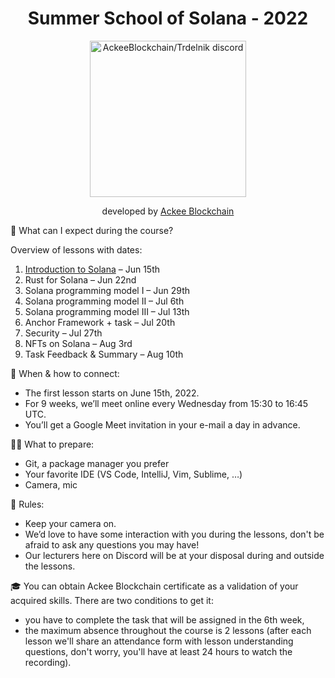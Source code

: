 <div align="center">

# Summer School of Solana - 2022

<a href="https://discord.gg/x7qXXnGCsa">
  <img src="https://discordapp.com/api/guilds/867746290678104064/widget.png?style=banner2" width="250" title="AckeeBlockchain/Trdelnik discord">
</a>

developed by [Ackee Blockchain](https://ackeeblockchain.com)

</div>

👀 What can I expect during the course?

Overview of lessons with dates:
  1. [Introduction to Solana](https://github.com/Ackee-Blockchain/summer-school-of-solana-2022/tree/master/1.lesson) – Jun 15th
  2. Rust for Solana – Jun 22nd
  3. Solana programming model I – Jun 29th
  4. Solana programming model II – Jul 6th
  5. Solana programming model III – Jul 13th
  6. Anchor Framework + task – Jul 20th
  7. Security – Jul 27th
  8. NFTs on Solana – Aug 3rd
  9. Task Feedback & Summary – Aug 10th

📆 When & how to connect:

- The first lesson starts on June 15th, 2022.
- For 9 weeks, we’ll meet online every Wednesday from 15:30 to 16:45 UTC.
- You’ll get a Google Meet invitation in your e-mail a day in advance.

🧑‍💻 What to prepare:

- Git, a package manager you prefer
- Your favorite IDE (VS Code, IntelliJ, Vim, Sublime, …)
- Camera, mic

🤝 Rules:

- Keep your camera on.
- We’d love to have some interaction with you during the lessons, don't be afraid to ask any questions you may have!
- Our lecturers here on Discord will be at your disposal during and outside the lessons.

🎓 You can obtain Ackee Blockchain certificate as a validation of your acquired skills. 
  There are two conditions to get it:
  - you have to complete the task that will be assigned in the 6th week,
  - the maximum absence throughout the course is 2 lessons (after each lesson we'll share an attendance form with lesson understanding questions, don't worry, you'll have at least 24 hours to watch the recording).
